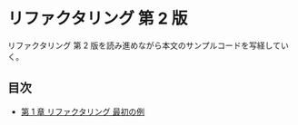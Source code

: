 # リファクタリング 第 2 版

リファクタリング 第 2 版を読み進めながら本文のサンプルコードを写経していく。

## 目次

- [第 1 章 リファクタリング 最初の例](https://github.com/Stevencoutinho/refactoring-practice/tree/main/CP1)